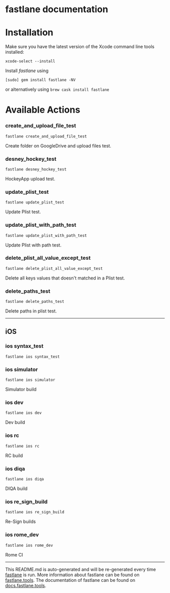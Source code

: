 fastlane documentation
================
# Installation

Make sure you have the latest version of the Xcode command line tools installed:

```
xcode-select --install
```

Install _fastlane_ using
```
[sudo] gem install fastlane -NV
```
or alternatively using `brew cask install fastlane`

# Available Actions
### create_and_upload_file_test
```
fastlane create_and_upload_file_test
```
Create folder on GoogleDrive and upload files test.
### desney_hockey_test
```
fastlane desney_hockey_test
```
HockeyApp upload test.
### update_plist_test
```
fastlane update_plist_test
```
Update Plist test.
### update_plist_with_path_test
```
fastlane update_plist_with_path_test
```
Update Plist with path test.
### delete_plist_all_value_except_test
```
fastlane delete_plist_all_value_except_test
```
Delete all keys values that doesn't matched in a Plist test.
### delete_paths_test
```
fastlane delete_paths_test
```
Delete paths in plist test.

----

## iOS
### ios syntax_test
```
fastlane ios syntax_test
```

### ios simulator
```
fastlane ios simulator
```
Simulator build
### ios dev
```
fastlane ios dev
```
Dev build
### ios rc
```
fastlane ios rc
```
RC build
### ios diqa
```
fastlane ios diqa
```
DIQA build
### ios re_sign_build
```
fastlane ios re_sign_build
```
Re-Sign builds
### ios rome_dev
```
fastlane ios rome_dev
```
Rome CI

----

This README.md is auto-generated and will be re-generated every time [fastlane](https://fastlane.tools) is run.
More information about fastlane can be found on [fastlane.tools](https://fastlane.tools).
The documentation of fastlane can be found on [docs.fastlane.tools](https://docs.fastlane.tools).
